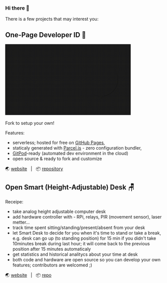 ### Hi there 👋
There is a few projects that may interest you:

## One-Page Developer ID 💼
<img src="https://github.com/zentala/id.zentala.io/raw/main/preview.gif" width="400"/>

Fork to setup your own!

Features:
  - serverless; hosted for free on [GitHub Pages](https://pages.github.com/), 
  - staticaly generated with [Parcel.js](https://parceljs.org/) - zero configuration bundler,
  - [GitPod](https://www.gitpod.io/)-ready (automated dev environment in the cloud)
  - open source & ready to fork and customize

🌏 [website](https://id.zentala.io) &nbsp; | &nbsp; 📦 [repository](https://github.com/zentala/id.zentala.io)

## Open Smart (Height-Adjustable) Desk 🪑 
Receipe:
  - take analog height adjustable computer desk
  - add hardware controller with - RPi, relays, PIR (movement sensor), laser metter... 
  - track time spent sitting/standing/present/absent from your desk
  - let Smart Desk to decide for you when it's time to stand or take a break, e.g. desk can go up (to standing position) for 15 min if you didn't take 10minutes break during last hour; it will come back to the previous position after 15 minutes automaticaly
  - get statistics and historical analitycs about your time at desk 
  - both code and hardware are open source so you can develop your own features; contributors are welcomed ;)

🌏 [website](https://desk.zentala.io) &nbsp; | &nbsp; 📦 [repo](https://github.com/zentala/open-smart-desk)

<!--
**zentala/zentala** is a ✨ _special_ ✨ repository because its `README.md` (this file) appears on your GitHub profile.

Here are some ideas to get you started:

- 🔭 I’m currently working on ...
- 🌱 I’m currently learning ...
- 👯 I’m looking to collaborate on ...
- 🤔 I’m looking for help with ...
- 💬 Ask me about ...
- 📫 How to reach me: ...
- 😄 Pronouns: ...
- ⚡ Fun fact: ...
-->
